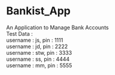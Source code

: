 # Bankist_App
An Application to Manage Bank Accounts <br>
Test Data : <br>
username : js, pin : 1111 <br>
username : jd, pin : 2222 <br>
username : stw, pin : 3333 <br>
username : ss, pin : 4444 <br>
username : mm, pin : 5555 <br>
